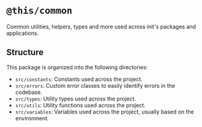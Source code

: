 # `@this/common`

Common utilities, helpers, types and more used across init's packages and applications.

## Structure

This package is organized into the following directories:

- `src/constants`: Constants used across the project.
- `src/errors`: Custom error classes to easily identify errors in the codebase.
- `src/types`: Utility types used across the project.
- `src/utils`: Utility functions used across the project.
- `src/variables`: Variables used across the project, usually based on the environment.
